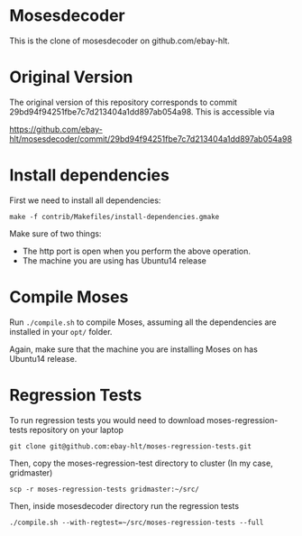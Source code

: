 Mosesdecoder
============
This is the clone of mosesdecoder on github.com/ebay-hlt.


Original Version
================

The original version of this repository corresponds to commit 29bd94f94251fbe7c7d213404a1dd897ab054a98. This is accessible via 

https://github.com/ebay-hlt/mosesdecoder/commit/29bd94f94251fbe7c7d213404a1dd897ab054a98

Install dependencies
====================

First we need to install all dependencies:

`make -f contrib/Makefiles/install-dependencies.gmake`

Make sure of two things:
- The http port is open when you perform the above operation. 
- The machine you are using has Ubuntu14 release

Compile Moses
=============

Run `./compile.sh` to compile Moses, assuming all the dependencies are installed in your `opt/` folder.

Again, make sure that the machine you are installing Moses on has Ubuntu14 release.

Regression Tests
================

To run regression tests you would need to download moses-regression-tests repository on your laptop

`git clone git@github.com:ebay-hlt/moses-regression-tests.git`

Then, copy the moses-regression-test directory to cluster (In my case, gridmaster)

`scp -r moses-regression-tests gridmaster:~/src/`

Then, inside mosesdecoder directory run the regression tests

`./compile.sh --with-regtest=~/src/moses-regression-tests --full`

